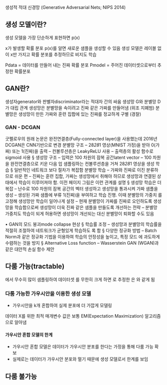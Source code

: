 생성적 적대 신경망 (Generative Adversarial Nets; NIPS 2014)

## 생성 모델이란?
생성 모델을 가장 단순하게 표현하면 p(x)

x가 발생할 확률 분포 p(x)를 알면 새로운 샘플을 생성할 수 있음
생성 모델은 레이블 없이 x만 가지고 확률 분포를 추정하므로 비지도 학습

Pdata = 데이터를 만들어 내는 진짜 확률 분포
Pmodel = 주어진 데이터셋으로부터 추정한 확률분포

## GAN란?
생성자generator와 판별자discriminator라는 적대자 간의 싸움
생성망 G와 분별망 D가 대립 관계 
생성망은 분별망을 속이려고 진짜 같은 가짜를 만들어냄 (위조 지폐범) 
분별망은 생성망이 만든 가짜와 훈련 집합에 있는 진짜를 정교하게 구별 (경찰)

### GAN - DCGAN
굿펠로우의 원래 논문은 완전연결층(Fully-connected layer)을 사용했는데 2016년 DCGAN은 CNN기반으로 변경
분별망 구조 – 28*28*1 영상(MNIST 가정)을 받아 0(가짜) 또는 1(진짜)을 출력 – 컨볼루션층은 LeakyReLU 사용 – 출력층의 활성 함수로 sigmoid 사용 § 생성망 구조 – 입력은 100 차원의 잠복 공간latent vector – 100 차원을 완전연결층으로 키운 다음 업 샘플링하는 컨볼루션층을 거쳐 28*28*1 영상을 생성
학습 § 일반적인 네트워크 보다 절차가 복잡함
분별망 학습 – 가짜와 진짜로 이진 분류하므로 쉬운 편 – 진짜는 훈련 집합, 가짜는 생성망에서 취해야 하므로 생성망과 연결된 상태에서 학습이 이루어져야 함. 이전 페이지 그림은 이런 관계를 설명 § 생성망 학습은 더 복잡 – 난수로 100 차원의 잠복 공간의 벡터 생성하고 생성망을 통과시켜 가짜 샘플을 생성 – 생성된 가짜 샘플에 부류 1(진짜)을 부여하고 학습 진행. 이때 분별망의 가중치 를 고정해 생성망만 학습이 일어나게 설정 – 현재 분별망이 가짜를 진짜로 오인하도록 생성망을 학습함으로써 생성망이 더욱 진짜 같은 샘플을 만들도록 개선하는 전략 – 분별망 가중치도 학습이 되게 허용하면 생성망이 개선되는 대신 분별망이 퇴화할 수도 있음

• GAN의 모드 붕괴mode collapse 현상 § 학습률 조정 – 생성망과 분별망의 학습률을 적절히 조절하여 네트워크가 균형있게 학습하도 록 함 § 다양한 정규화 방법 – Batch Norm과 같은 정규화 기법을 이용하여 학습의 안정성을 높이고, 특정 모드 에 과도하게 수렴하는 것을 방지 § Alternative Loss function – Wasserstein GAN (WGAN)과 같은 대안적 손실 함수 제안

## 다룸 가능(tractable)
에서 무수히 많이 샘플링하여 데이터셋 를 무한히 크게 하면 로 추정한 은 와 같게 됨


### 다룸 가능한 가우시안을 이용한 생성 모델
* 가우시안을 k개 혼합하여 실제 분포에 더 가깝게 모델링

데이터 X를 위한 최적 매개변수 값은 보통 EM(Expectation Maximization) 알고리즘으로 알아냄

#### 가우시안 혼합 모델의 한계 
* 가우시안 혼합 모델은 데이터가 가우시안 분포를 한다는 가정을 통해 다룸 가능 확보 
* 실제로는 데이터가 가우시안 분포와 멀기 때문에 생성 모델로서 한계를 보임



## 다룸 불가능
